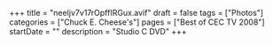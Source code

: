 +++
title = "neeIjv7v17rOpffIRGux.avif"
draft = false
tags = ["Photos"]
categories = ["Chuck E. Cheese's"]
pages = ["Best of CEC TV 2008"]
startDate = ""
description = "Studio C DVD"
+++
